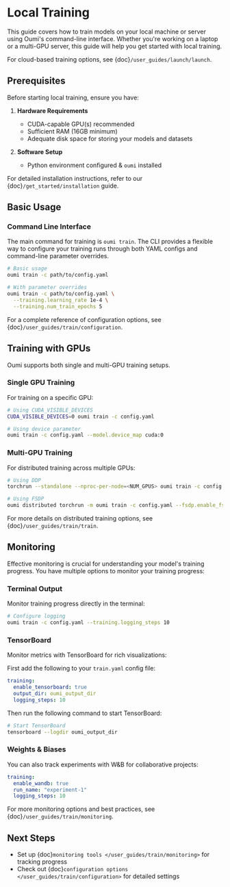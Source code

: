 # Local Training

This guide covers how to train models on your local machine or server using Oumi's command-line interface. Whether you're working on a laptop or a multi-GPU server, this guide will help you get started with local training.

For cloud-based training options, see {doc}`/user_guides/launch/launch`.

## Prerequisites

Before starting local training, ensure you have:

1. **Hardware Requirements**
   - CUDA-capable GPU(s) recommended
   - Sufficient RAM (16GB minimum)
   - Adequate disk space for storing your models and datasets

2. **Software Setup**
   - Python environment configured & `oumi` installed

For detailed installation instructions, refer to our {doc}`/get_started/installation` guide.

## Basic Usage

### Command Line Interface

The main command for training is `oumi train`. The CLI provides a flexible way to configure your training runs through both YAML configs and command-line parameter overrides.

```bash
# Basic usage
oumi train -c path/to/config.yaml

# With parameter overrides
oumi train -c path/to/config.yaml \
  --training.learning_rate 1e-4 \
  --training.num_train_epochs 5
```

For a complete reference of configuration options, see {doc}`/user_guides/train/configuration`.


## Training with GPUs

Oumi supports both single and multi-GPU training setups.

### Single GPU Training

For training on a specific GPU:

```bash
# Using CUDA_VISIBLE_DEVICES
CUDA_VISIBLE_DEVICES=0 oumi train -c config.yaml

# Using device parameter
oumi train -c config.yaml --model.device_map cuda:0
```

### Multi-GPU Training

For distributed training across multiple GPUs:

```bash
# Using DDP
torchrun --standalone --nproc-per-node=<NUM_GPUS> oumi train -c config.yaml

# Using FSDP
oumi distributed torchrun -m oumi train -c config.yaml --fsdp.enable_fsdp true
```

For more details on distributed training options, see {doc}`/user_guides/train/train`.

## Monitoring

Effective monitoring is crucial for understanding your model's training progress. You have multiple options to monitor your training progress:

### Terminal Output

Monitor training progress directly in the terminal:

```bash
# Configure logging
oumi train -c config.yaml --training.logging_steps 10
```

### TensorBoard

Monitor metrics with TensorBoard for rich visualizations:

First add the following to your `train.yaml` config file:
```yaml
training:
  enable_tensorboard: true
  output_dir: oumi_output_dir
  logging_steps: 10
```

Then run the following command to start TensorBoard:
```bash
# Start TensorBoard
tensorboard --logdir oumi_output_dir
```

### Weights & Biases

You can also track experiments with W&B for collaborative projects:

```yaml
training:
  enable_wandb: true
  run_name: "experiment-1"
  logging_steps: 10
```

For more monitoring options and best practices, see {doc}`/user_guides/train/monitoring`.

## Next Steps

- Set up {doc}`monitoring tools </user_guides/train/monitoring>` for tracking progress
- Check out {doc}`configuration options </user_guides/train/configuration>` for detailed settings

